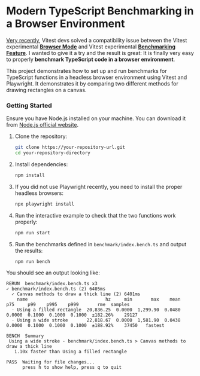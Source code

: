 # Modern TypeScript Benchmarking in a Browser Environment

[Very recently](https://github.com/vitest-dev/vitest/issues/5041#event-12641536120), Vitest devs solved a compatibility issue between the Vitest experimental [**Browser Mode**](https://vitest.dev/guide/browser) and Vitest experimental [**Benchmarking Feature**](https://vitest.dev/guide/features#benchmarking). I wanted to give it a try and the result is great: It is finally very easy to properly **benchmark TypeScript code in a browser environment**.

This project demonstrates how to set up and run benchmarks for TypeScript functions in a headless browser environment using Vitest and Playwright. It demonstrates it by comparing two different methods for drawing rectangles on a canvas.

### Getting Started

Ensure you have Node.js installed on your machine. You can download it from [Node.js official website](https://nodejs.org/).

1. Clone the repository:

   ```bash
   git clone https://your-repository-url.git
   cd your-repository-directory
   ```

2. Install dependencies:

   ```bash
   npm install
   ```

3. If you did not use Playwright recently, you need to install the proper headless browsers:

   ```bash
   npx playwright install
   ```

4. Run the interactive example to check that the two functions work properly:

   ```bash
   npm run start
   ```

5. Run the benchmarks defined in `benchmark/index.bench.ts` and output the results:
   ```bash
   npm run bench
   ```

You should see an output looking like:

```
RERUN  benchmark/index.bench.ts x3
✓ benchmark/index.bench.ts (2) 6405ms
  ✓ Canvas methods to draw a thick line (2) 6401ms
    name                             hz     min       max    mean     p75     p99    p995    p999       rme  samples
  · Using a filled rectangle  20,836.25  0.0000  1,299.90  0.0480  0.0000  0.1000  0.1000  0.1000  ±182.26%    29127
  · Using a wide stroke       22,818.67  0.0000  1,581.90  0.0438  0.0000  0.1000  0.1000  0.1000  ±188.92%    37450   fastest

BENCH  Summary
 Using a wide stroke - benchmark/index.bench.ts > Canvas methods to draw a thick line
   1.10x faster than Using a filled rectangle

PASS  Waiting for file changes...
      press h to show help, press q to quit
```
